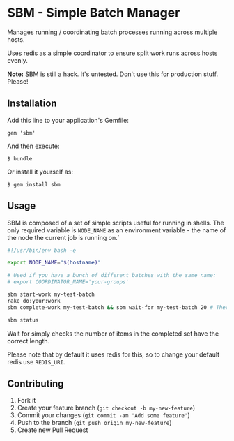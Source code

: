 # SBM - Simple Batch Manager

Manages running / coordinating batch processes running across multiple hosts.

Uses redis as a simple coordinator to ensure split work runs across hosts evenly.

**Note:** SBM is still a hack. It's untested. Don't use this for production stuff. Please!

## Installation

Add this line to your application's Gemfile:

    gem 'sbm'

And then execute:

    $ bundle

Or install it yourself as:

    $ gem install sbm

## Usage

SBM is composed of a set of simple scripts useful for running in shells. The only required
variable is `NODE_NAME` as an environment variable - the name of the node the current job is
running on.`

```bash
#!/usr/bin/env bash -e

export NODE_NAME="$(hostname)"

# Used if you have a bunch of different batches with the same name:
# export COORDINATOR_NAME='your-groups'

sbm start-work my-test-batch
rake do:your:work
sbm complete-work my-test-batch && sbm wait-for my-test-batch 20 # There are 20 nodes running this process

sbm status

```

Wait for simply checks the number of items in the completed set have the correct length.

Please note that by default it uses redis for this, so to change your default redis use `REDIS_URI`.

## Contributing

1. Fork it
2. Create your feature branch (`git checkout -b my-new-feature`)
3. Commit your changes (`git commit -am 'Add some feature'`)
4. Push to the branch (`git push origin my-new-feature`)
5. Create new Pull Request
